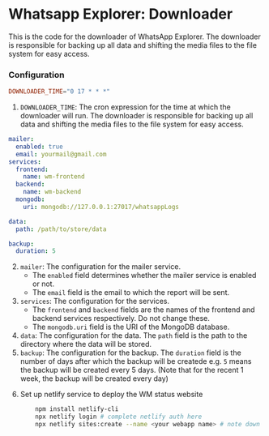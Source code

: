 # Whatsapp Explorer: Downloader

This is the code for the downloader of WhatsApp Explorer. The downloader is responsible for backing up all data and shifting the media files to the file system for easy access.

### Configuration

```conf
DOWNLOADER_TIME="0 17 * * *"
```
1. `DOWNLOADER_TIME`: The cron expression for the time at which the downloader will run. The downloader is responsible for backing up all data and shifting the media files to the file system for easy access.

```yaml
mailer:
  enabled: true
  email: yourmail@gmail.com
services:
  frontend:
    name: wm-frontend
  backend:
    name: wm-backend
  mongodb:
    uri: mongodb://127.0.0.1:27017/whatsappLogs

data:
  path: /path/to/store/data

backup:
  duration: 5
```
2. `mailer`: The configuration for the mailer service. 
    - The `enabled` field determines whether the mailer service is enabled or not.
    - The `email` field is the email to which the report will be sent.
3. `services`: The configuration for the services.
    - The `frontend` and `backend` fields are the names of the frontend and backend services respectively. Do not change these.
    - The `mongodb.uri` field is the URI of the MongoDB database.
4. `data`: The configuration for the data. The `path` field is the path to the directory where the data will be stored.
5. `backup`: The configuration for the backup. The `duration` field is the number of days after which the backup will be createde e.g. `5` means the backup will be created every 5 days. (Note that for the recent 1 week, the backup will be created every day)

<!-- Deprecated! -->
6. Set up netlify service to deploy the WM status website 
    ```sh
        npm install netlify-cli
        npx netlify login # complete netlify auth here
        npx netlify sites:create --name <your webapp name> # note down the website url
    ```
 